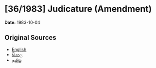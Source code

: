 # [36/1983] Judicature (Amendment)

**Date:** 1983-10-04

## Original Sources

- [English](https://documents.gov.lk/view/acts/1983/10/36-1983_E.pdf)
- [සිංහල](https://documents.gov.lk/view/acts/1983/10/36-1983_S.pdf)
- [தமிழ்](https://documents.gov.lk/view/acts/1983/10/36-1983_T.pdf)
